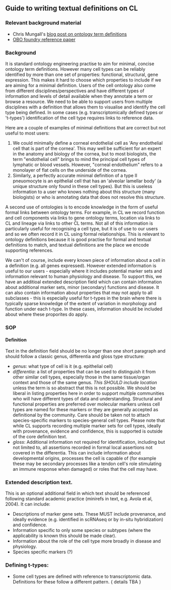 ## Guide to writing textual definitions on CL

### Relevant background material

- Chris Mungall's [blog post on ontology term definitions](https://douroucouli.wordpress.com/2019/07/08/ontotip-write-simple-concise-clear-operational-textual-definitions/)
- [OBO foundry reference paper](https://philpapers.org/archive/SEPGFW.pdf)

### Background

It is standard ontology engineering practise to aim for minimal, concise ontology term definitions.  However many cell types can be reliably identified by more than one set of properties: functional, structural, gene expression. This makes it hard to choose which properties to include if we are aiming for a minimal definition.  Users of the cell ontology also come from different disciplines/perspectives and have different types of information and levels of detail available when they annotate a term or browse a resource.  We need to be able to support users from multiple disciplines with a definition that allows them to visualise and identify the cell type being defined. In some cases (e.g. transcriptomically defined types or 't-types') identification of the cell type requires links to reference data.

Here are a couple of examples of minimal definitions that are correct but not useful to most users:

1. We could minimally define a corneal endothelial cell as 'Any endothelial cell that is part of the cornea'.  This may well be sufficient for an expert in the anatomy and biology of the cornea, but to most biologists, the term "endothelial cell" brings to mind the principal cell types of lymphatic or blood vessels.  However, "corneal endothelium" refers to a monolayer of flat cells on the underside of the cornea.    
2. Similarly, a perfectly accurate minimal definition of a type II pneuomocyte is an epithelial cell that has an 'alveolar lamellar body' (a unique structure only found in these cell types). But this is useless information to a user who knows nothing about this structure (many biologists) or who is annotating data that does not resolve this structure.

A second use of ontologies is to encode knowledge in the form of useful formal links between ontology terms.  For example, in CL we record function and cell components via links to gene ontology terms, location via links to CL and lineage via links to other CL terms. Not all of this information is particularly useful for recognising a cell type, but it is of use to our users and so we often record it in CL using formal relationships. This is relevant to ontology definitions because it is good practise for formal and textual definitions to match, and textual definitions are the place we encode supporting references.

We can't of course, include every known piece of information about a cell in a definition (e.g. all genes expressed). However extended information is useful to our users - especially where it includes potential marker sets and information relevant to human physiology and disease. To support this, we have an additioal extended description field which can contain information about additional marker sets, minor (secondary) functions and disease.  It can also contain information about properties that may not apply to all subclasses - this is especially useful for t-types in the brain where there is typically sparse knowledge of the extent of variation in morphology and function under each t-type.  In these cases, information should be included about where these proporites do apply.

### SOP

#### Definition

Text in the definition field should be no longer than one short paragraph and should follow a classic genus, differentia and gloss type structure:
   - _genus_: what type of cell is it (e.g. epithelial cell)
   - _differentia_: a list of properties that can be used to distinguish it from other similar cell types, especially those in the same tissue/organ context and those of the same genus.  _This SHOULD include location_ unless the term is so abstract that this is not possible. We should be liberal in listing properties here in order to support multiple communities who will have different types of data and understanding. Structural and functional properties are preferred over molecular markers unless cell types are named for these markers or they are generally accepted as definitional by the community. Care should be taken not to attach species-specific markers to species-general cell types. Please note that while CL supports recording multiple marker sets for cell types, ideally with provenance, evidence and confidence, this is supported is outside of the core definition text.
   - _gloss_: Additional information not required for identification, including but not limited to, all assertions recorded in formal local assertions not covered in the differentia. This can include information about developmental origins,  processes the cell is capable of (for example these may be secondary processes like a tendon cell's role stimulating an immune response when damaged) or roles that the cell may have.

### Extended description text.

This is an optional additional field in which text should be referenced following standard academic practice (minirefs in text, e.g. Avola et al, 2004). It can include:
 - Descriptions of marker gene sets.  These MUST include provenance, and ideally evidence (e.g. identified in scRNAseq or by in-situ hybridization) and confidence.
 - Information specific to only some species or subtypes (where the applicability is known this should be made clear).
 - Information about the role of the cell type more broadly in disease and physiology.
 - Species specific markers (?)

### Defining t-types:
 - Some cell types are defined with reference to transcriptomic data.  Definitions for these follow a different pattern. { details TBA }






